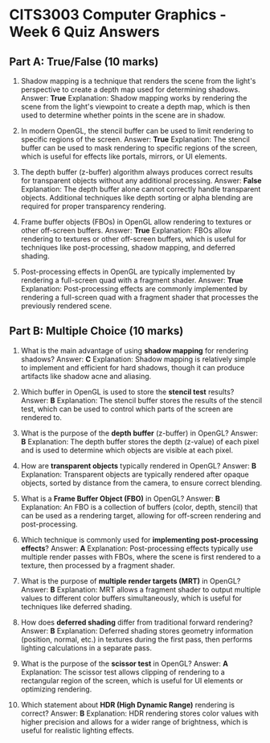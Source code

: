 # CITS3003 Computer Graphics - Week 6 Quiz Answers

## Part A: True/False (10 marks)

1. Shadow mapping is a technique that renders the scene from the light's perspective to create a depth map used for determining shadows.
   Answer: **True**
   Explanation: Shadow mapping works by rendering the scene from the light's viewpoint to create a depth map, which is then used to determine whether points in the scene are in shadow.

2. In modern OpenGL, the stencil buffer can be used to limit rendering to specific regions of the screen.
   Answer: **True**
   Explanation: The stencil buffer can be used to mask rendering to specific regions of the screen, which is useful for effects like portals, mirrors, or UI elements.

3. The depth buffer (z-buffer) algorithm always produces correct results for transparent objects without any additional processing.
   Answer: **False**
   Explanation: The depth buffer alone cannot correctly handle transparent objects. Additional techniques like depth sorting or alpha blending are required for proper transparency rendering.

4. Frame buffer objects (FBOs) in OpenGL allow rendering to textures or other off-screen buffers.
   Answer: **True**
   Explanation: FBOs allow rendering to textures or other off-screen buffers, which is useful for techniques like post-processing, shadow mapping, and deferred shading.

5. Post-processing effects in OpenGL are typically implemented by rendering a full-screen quad with a fragment shader.
   Answer: **True**
   Explanation: Post-processing effects are commonly implemented by rendering a full-screen quad with a fragment shader that processes the previously rendered scene.

## Part B: Multiple Choice (10 marks)

1. What is the main advantage of using **shadow mapping** for rendering shadows?
   Answer: **C**
   Explanation: Shadow mapping is relatively simple to implement and efficient for hard shadows, though it can produce artifacts like shadow acne and aliasing.

2. Which buffer in OpenGL is used to store the **stencil test** results?
   Answer: **B**
   Explanation: The stencil buffer stores the results of the stencil test, which can be used to control which parts of the screen are rendered to.

3. What is the purpose of the **depth buffer** (z-buffer) in OpenGL?
   Answer: **B**
   Explanation: The depth buffer stores the depth (z-value) of each pixel and is used to determine which objects are visible at each pixel.

4. How are **transparent objects** typically rendered in OpenGL?
   Answer: **B**
   Explanation: Transparent objects are typically rendered after opaque objects, sorted by distance from the camera, to ensure correct blending.

5. What is a **Frame Buffer Object (FBO)** in OpenGL?
   Answer: **B**
   Explanation: An FBO is a collection of buffers (color, depth, stencil) that can be used as a rendering target, allowing for off-screen rendering and post-processing.

6. Which technique is commonly used for **implementing post-processing effects**?
   Answer: **A**
   Explanation: Post-processing effects typically use multiple render passes with FBOs, where the scene is first rendered to a texture, then processed by a fragment shader.

7. What is the purpose of **multiple render targets (MRT)** in OpenGL?
   Answer: **B**
   Explanation: MRT allows a fragment shader to output multiple values to different color buffers simultaneously, which is useful for techniques like deferred shading.

8. How does **deferred shading** differ from traditional forward rendering?
   Answer: **B**
   Explanation: Deferred shading stores geometry information (position, normal, etc.) in textures during the first pass, then performs lighting calculations in a separate pass.

9. What is the purpose of the **scissor test** in OpenGL?
   Answer: **A**
   Explanation: The scissor test allows clipping of rendering to a rectangular region of the screen, which is useful for UI elements or optimizing rendering.

10. Which statement about **HDR (High Dynamic Range)** rendering is correct?
    Answer: **B**
    Explanation: HDR rendering stores color values with higher precision and allows for a wider range of brightness, which is useful for realistic lighting effects. 